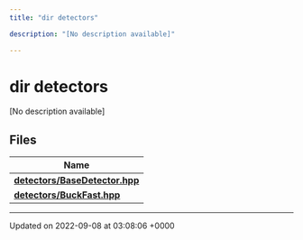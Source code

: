 ```yaml
---
title: "dir detectors"

description: "[No description available]"

---
```


# dir detectors

[No description available]

## Files

| Name           |
| -------------- |
| **[detectors/BaseDetector.hpp](/documentation/code/files/basedetector_8hpp/#file-detectors-basedetector-hpp)**  |
| **[detectors/BuckFast.hpp](/documentation/code/files/buckfast_8hpp/#file-detectors-buckfast-hpp)**  |






-------------------------------

Updated on 2022-09-08 at 03:08:06 +0000
